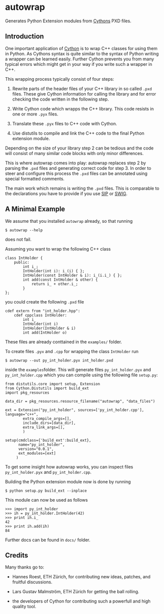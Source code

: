 autowrap
========

Generates Python Extension modules from [Cythons](http://cython.org) PXD files.

Introduction
------------

One important application of [Cython](http://cython.org) is to wrap C++ classes
for using them in Python. As Cythons syntax is quite similar to the syntax of
Python writing a wrapper can be learned easily. Further Cython prevents you
from many typical errors which might get in your way if you write
such a wrapper in C++.


This wrapping process typically consist of four steps:

  1. Rewrite parts of the header files of your C++ library in so called `.pxd`
     files. These give Cython information for calling the
     library and for error checking the code written in the following step.

  2. Write Cython code which wrapps the C++ library. This code resists
     in one or more `.pyx` files.

  3. Translate these `.pyx` files to C++ code with Cython.

  4. Use distutils to compile and link the C++ code to the final  Python
     extension module.

Depending on the size of your library step 2 can be tedious and
the code will consist of many similar code blocks with only minor differences.

This is where autowrap comes into play: autowrap replaces step 2 by
parsing the `.pxd` files and generating correct code for step 3.
In order to steer and configure this process the `.pxd` files can be
annotated using special formatted comments.

The main work which remains is writing the `.pxd` files. This is comparable to
the declarations you have to provide if you use
[SIP](http://www.riverbankcomputing.com/software/sip)
or [SWIG](http://swig.org).


A Minimal Example
-----------------

We assume that you installed `autowrap` already, so that running

    $ autowrap --help

does not fail.


Assuming you want to wrap the following C++ class

    class IntHolder {
        public:
            int i_;
            IntHolder(int i): i_(i) { };
            IntHolder(const IntHolder & i): i_(i.i_) { };
            int add(const IntHolder & other) {
                return i_ + other.i_;
            }
    };

you could create the following `.pxd` file

    cdef extern from "int_holder.hpp":
        cdef cppclass IntHolder:
            int i_
            IntHolder(int i)
            IntHolder(IntHolder & i)
            int add(IntHolder o)

These files are already conttained in the `examples/` folder.

To create files `.pyx` and `.cpp` for wrapping the class `IntHolder`
run

    $ autowrap --out py_int_holder.pyx int_holder.pxd

inside the `examples`folder.  This will generate files `py_int_holder.pyx` and
`py_int_holder.cpp` which you can compile using the following file `setup.py`:


    from distutils.core import setup, Extension
    from Cython.Distutils import build_ext
    import pkg_resources

    data_dir = pkg_resources.resource_filename("autowrap", "data_files")

    ext = Extension("py_int_holder", sources=['py_int_holder.cpp'], language="c++",
            extra_compile_args=[],
            include_dirs=[data_dir],
            extra_link_args=[],
            )

    setup(cmdclass={'build_ext':build_ext},
          name="py_int_holder",
          version="0.0.1",
          ext_modules=[ext]
         )


To get some insight how autowrap works, you can inspect files `py_int_holder.pyx` 
and `py_int_holder.cpp`.

Building the Python extension module now is done by running

    $ python setup.py build_ext --inplace

This module can now be used as follows

    >>> import py_int_holder
    >>> ih = py_int_holder.IntHolder(42)
    >>> print ih.i_
    42
    >>> print ih.add(ih)
    84

Further docs can be found in `docs/` folder.


Credits
-------

Many thanks go to:

   - Hannes Roest, ETH Zürich, for contributing new ideas, patches, and
     fruitful discussions.

   - Lars Gustav Malmström, ETH Zürich for getting the ball rolling.

   - the developers of Cython for contributing such a powerfull and high
     quality tool.
